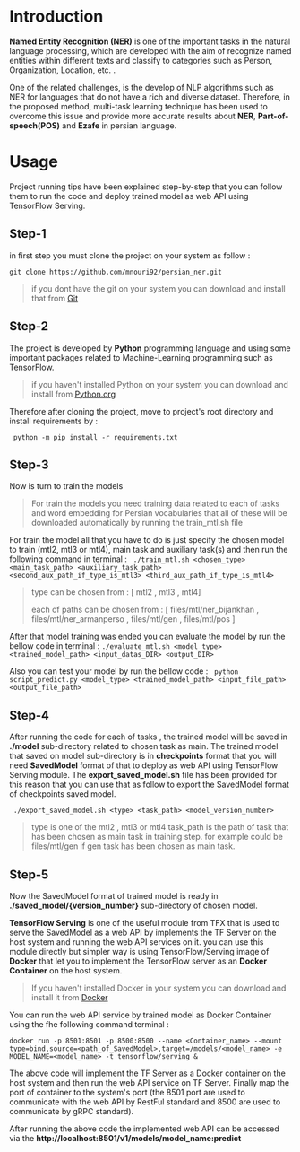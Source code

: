 

# Introduction

**Named Entity Recognition (NER)** is one of the important tasks in the natural language processing, which are developed with the aim of recognize named entities within different texts and classify to categories such as Person, Organization, Location, etc. .

One of the related challenges, is the develop of NLP algorithms such as NER for languages that do not have a rich and diverse dataset. Therefore, in the proposed method, multi-task learning technique has been used to overcome this issue and provide more accurate results about **NER**, **Part-of-speech(POS)** and **Ezafe** in persian language.


# Usage
Project running tips have been explained step-by-step that you can follow them to run the code and deploy trained model as web API using TensorFlow Serving.

## Step-1
in first step you must clone the project on your system as follow :

```git clone https://github.com/mnouri92/persian_ner.git```
> if you dont have the git on your system you can download and install that from [Git](https://git-scm.com/downloads)

## Step-2
The project is developed by **Python** programming language and using some important packages related to Machine-Learning programming such as TensorFlow. 
> if you haven't installed Python on your system you can download and install from [Python.org](https://www.python.org/downloads/)

Therefore after cloning the project, move to project's root directory and install requirements by :

``` python -m pip install -r requirements.txt```

## Step-3
Now is turn to train the models
> For train the models you need training data related to each of tasks and word embedding for Persian vocabularies that all of these will be downloaded automatically by running the train_mtl.sh file

For train the model all that you have to do is just specify the chosen model to train (mtl2, mtl3 or mtl4), main task and auxiliary task(s) and then run the following command in terminal : 
``` ./train_mtl.sh <chosen_type> <main_task_path> <auxiliary_task_path> <second_aux_path_if_type_is_mtl3> <third_aux_path_if_type_is_mtl4>```

> type can be chosen from :
> [ mtl2 , mtl3 , mtl4]
> 
> each of paths can be chosen from :
> [ files/mtl/ner_bijankhan , files/mtl/ner_armanperso , files/mtl/gen , files/mtl/pos ]

After that model training was ended you can evaluate the model by run the bellow code in terminal :
``` ./evaluate_mtl.sh <model_type> <trained_model_path> <input_datas_DIR> <output_DIR> ```

Also you can test your model by run the bellow code :
``` python script_predict.py <model_type> <trained_model_path> <input_file_path> <output_file_path>```

## Step-4
After running the code for each of tasks , the trained model will be saved in **./model** sub-directory related to chosen task as main.
The trained model that saved on model sub-directory is in **checkpoints** format that you will need **SavedModel** format of that to deploy as web API using TensorFlow Serving module.
The **export_saved_model.sh** file has been provided for this reason that you can use that as follow to export the SavedModel format of checkpoints saved model.

``` ./export_saved_model.sh <type> <task_path> <model_version_number>```

> type is one of the mtl2 , mtl3 or mtl4
> task_path is the path of task that has been chosen as main task in training step. for example could be files/mtl/gen if gen task has been chosen as main task.

## Step-5
Now the SavedModel format of trained model is ready in **./saved_model/{version_number}** sub-directory of chosen model.

**TensorFlow Serving** is one of the useful module from TFX that is used to serve the SavedModel as a web API by implements the TF Server on the host system and running the web API services on it. you can use this module directly but simpler way is using TensorFlow/Serving image of **Docker** that let you to implement the TensorFlow server as an **Docker Container** on the host system.

> If you haven't installed Docker in your system you can download and install it from [Docker](https://www.docker.com/)

You can run the web API service by trained model as Docker Container using the fhe following command terminal :

``` docker run -p 8501:8501 -p 8500:8500 --name <Container_name> --mount type=bind,source=<path_of_SavedModel>,target=/models/<model_name> -e MODEL_NAME=<model_name> -t tensorflow/serving & ```

The above code will implement the TF Server as a Docker container on the host system and then run the web API service on TF Server. Finally map the port of container to the system's port (the 8501 port are used to communicate with the web API by RestFul standard and 8500 are used to communicate by gRPC standard).

After running the above code the implemented web API can be accessed via the **http://localhost:8501/v1/models/model_name:predict**

